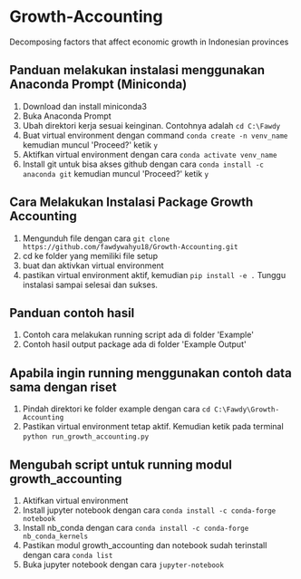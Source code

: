 # Growth-Accounting
Decomposing factors that affect economic growth in Indonesian provinces

## Panduan melakukan instalasi menggunakan Anaconda Prompt (Miniconda)
1. Download dan install miniconda3
2. Buka Anaconda Prompt
3. Ubah direktori kerja sesuai keinginan. Contohnya adalah `cd C:\Fawdy`
4. Buat virtual environment dengan command `conda create -n venv_name` kemudian muncul 'Proceed?' ketik `y`
5. Aktifkan virtual environment dengan cara `conda activate venv_name`
6. Install git untuk bisa akses github dengan cara `conda install -c anaconda git` kemudian muncul 'Proceed?' ketik `y`

## Cara Melakukan Instalasi Package Growth Accounting
1. Mengunduh file dengan cara `git clone https://github.com/fawdywahyu18/Growth-Accounting.git`
2. cd ke folder yang memiliki file setup
3. buat dan aktivkan virtual environment
4. pastikan virtual environment aktif, kemudian `pip install -e .` Tunggu instalasi sampai selesai dan sukses.

## Panduan contoh hasil
1. Contoh cara melakukan running script ada di folder 'Example'
2. Contoh hasil output package ada di folder 'Example Output'

## Apabila ingin running menggunakan contoh data sama dengan riset
1. Pindah direktori ke folder example dengan cara `cd C:\Fawdy\Growth-Accounting`
2. Pastikan virtual environment tetap aktif. Kemudian ketik pada terminal `python run_growth_accounting.py`

## Mengubah script untuk running modul growth_accounting
1. Aktifkan virtual environment
2. Install jupyter notebook dengan cara `conda install -c conda-forge notebook`
3. Install nb_conda dengan cara `conda install -c conda-forge nb_conda_kernels`
4. Pastikan modul growth_accounting dan notebook sudah terinstall dengan cara `conda list`
5. Buka jupyter notebook dengan cara `jupyter-notebook`
